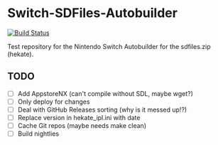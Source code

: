 Switch-SDFiles-Autobuilder
==========================
[![Build Status](https://travis-ci.org/Brawl345/Switch-SDFiles-Autobuilder.svg?branch=master)](https://travis-ci.org/Brawl345/Switch-SDFiles-Autobuilder)

Test repository for the Nintendo Switch Autobuilder for the sdfiles.zip (hekate).

## TODO
- [ ] Add AppstoreNX (can't compile without SDL, maybe wget?)
- [ ] Only deploy for changes
- [ ] Deal with GitHub Releases sorting (why is it messed up!?)
- [ ] Replace version in hekate_ipl.ini with date
- [ ] Cache Git repos (maybe needs make clean)
- [ ] Build nightlies